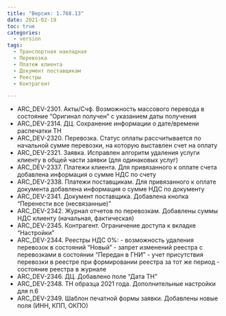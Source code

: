 ```yaml
---
title: "Версия: 1.768.13"
date: 2021-02-19
toc: true
categories:
  - version
tags:
  - Транспортная накладная
  - Перевозка
  - Платеж клиента
  - Документ поставщикам
  - Реестры
  - Контрагент

---
```


-   ARC_DEV-2301. Акты/Счф. Возможность массового перевода в состояние “Оригинал получен” с указанием даты получения
-   ARC_DEV-2314. ДЦ. Сохранение информации о дате/времени распечатки ТН
-   ARC_DEV-2320. Перевозка. Статус оплаты рассчитывается по начальной сумме перевозки, на которую выставлен счет на оплату
-   ARC_DEV-2321. Заявка. Исправлен алгоритм удаления услуги клиенту в общей части заявки (для одинаковых услуг)
-   ARC_DEV-2337. Платежи клиента. Для привязанного к оплате счета добавлена информация о сумме НДС по счету
-   ARC_DEV-2338. Платежи поставщикам. Для привязанного к оплате документа добавлена информация о сумме НДС по документу
-   ARC_DEV-2341. Документ поставщика. Добавлена кнопка “Перенести все (несвязанные)”
-   ARC_DEV-2342. Журнал отчетов по перевозкам. Добавлены суммы НДС клиенту (начальная, фактическая)
-   ARC_DEV-2345. Контрагент. Ограничение доступа к вкладке “Настройки”
-   ARC_DEV-2344. Реестры НДС 0%:
  	     - возможность удаления перевозок в состояний “Новый”
  	     - запрет изменений реестра с перевозками в состоянии “Передан в ГНИ”
  	     - учет присутствия перевозки в реестре при формировании реестра за тот же период
  	     - состояние реестра в журнале
-   ARC_DEV-2346. ДЦ. Добавлено поле “Дата ТН”
-   ARC_DEV-2348. ТН образца 2021 года. Дополнительные настройки для п.6
-   ARC_DEV-2349. Шаблон печатной формы заявки. Добавлены новые поля (ИНН, КПП, ОКПО)
